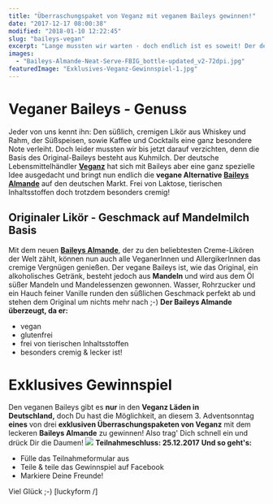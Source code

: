 ```yaml
---
title: "Überraschungspaket von Veganz mit veganem Baileys gewinnen!"
date: "2017-12-17 08:00:38"
modified: "2018-01-10 12:22:45"
slug: "baileys-vegan"
excerpt: "Lange mussten wir warten - doch endlich ist es soweit! Der deutsche, vegane Lebensmittelhändler Veganz bringt gemeinsam mit Baileys die vegane Alternative auf den deutschen Markt und Du hast die exklusive Chance, ein Überraschungs-Baileys Paket von Veganz zu gewinnen!"
images:
  - "Baileys-Almande-Neat-Serve-FBIG_bottle-updated_v2-72dpi.jpg"
featuredImage: "Exklusives-Veganz-Gewinnspiel-1.jpg"
---
```


# Veganer Baileys - Genuss

Jeder von uns kennt ihn: Den süßlich, cremigen Likör aus Whiskey und Rahm, der Süßspeisen, sowie Kaffee und Cocktails eine ganz besondere Note verleiht. Doch leider mussten wir bis jetzt darauf verzichten, denn die Basis des Original-Baileys besteht aus Kuhmilch. Der deutsche Lebensmittelhändler **[Veganz](https://veganz.de/de/)** hat sich mit Baileys aber eine ganz spezielle Idee ausgedacht und bringt nun endlich die **vegane Alternative [Baileys Almande](https://veganz.de/de/produkt/baileys-almande/)** auf den deutschen Markt. Frei von Laktose, tierischen Inhaltsstoffen doch trotzdem besonders cremig!

## Originaler Likör - Geschmack auf Mandelmilch Basis

Mit dem neuen **[Baileys Almande](https://veganz.de/de/produkt/baileys-almande/)**, der zu den beliebtesten Creme-Likören der Welt zählt, können nun auch alle VeganerInnen und AllergikerInnen das cremige Vergnügen genießen. Der vegane Baileys ist, wie das Original, ein alkoholisches Getränk, besteht jedoch aus **Mandeln** und wird aus dem Öl süßer Mandeln und Mandelessenzen gewonnen. Wasser, Rohrzucker und ein Hauch feiner Vanille runden den süßlichen Geschmack perfekt ab und stehen dem Original um nichts mehr nach ;-) **Der Baileys Almande überzeugt, da er:**

*   vegan
*   glutenfrei
*   frei von tierischen Inhaltsstoffen
*   besonders cremig & lecker ist!

# Exklusives Gewinnspiel

Den veganen Baileys gibt es **nur** in den **Veganz Läden in Deutschland,** doch Du hast die Möglichkeit, an diesem 3. Adventsonntag **eines** von drei **exklusiven Überraschungspaketen von Veganz** mit dem leckeren **Baileys Almande** zu gewinnen! Also trag' Dich schnell ein und drück Dir die Daumen! ![](https://www.veganblatt.com/i/Baileys-Almande-Neat-Serve-FBIG_bottle-updated_v2-72dpi.jpg) **Teilnahmeschluss: 25.12.2017** **Und so geht's:**

*   Fülle das Teilnahmeformular aus
*   Teile & teile das Gewinnspiel auf Facebook
*   Markiere Deine Freunde!

Viel Glück ;-) \[luckyform /\]
